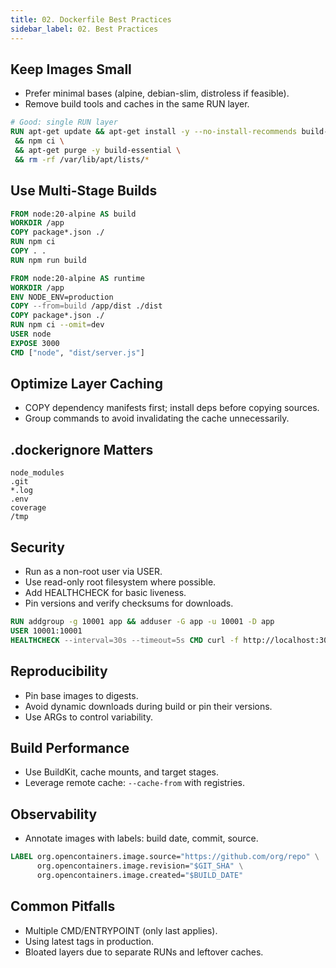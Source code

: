 ```yaml
---
title: 02. Dockerfile Best Practices
sidebar_label: 02. Best Practices
---
```


## Keep Images Small
- Prefer minimal bases (alpine, debian-slim, distroless if feasible).
- Remove build tools and caches in the same RUN layer.

```dockerfile
# Good: single RUN layer
RUN apt-get update && apt-get install -y --no-install-recommends build-essential \
 && npm ci \
 && apt-get purge -y build-essential \
 && rm -rf /var/lib/apt/lists/*
```

## Use Multi-Stage Builds
```dockerfile
FROM node:20-alpine AS build
WORKDIR /app
COPY package*.json ./
RUN npm ci
COPY . .
RUN npm run build

FROM node:20-alpine AS runtime
WORKDIR /app
ENV NODE_ENV=production
COPY --from=build /app/dist ./dist
COPY package*.json ./
RUN npm ci --omit=dev
USER node
EXPOSE 3000
CMD ["node", "dist/server.js"]
```

## Optimize Layer Caching
- COPY dependency manifests first; install deps before copying sources.
- Group commands to avoid invalidating the cache unnecessarily.

## .dockerignore Matters
```
node_modules
.git
*.log
.env
coverage
/tmp
```

## Security
- Run as a non-root user via USER.
- Use read-only root filesystem where possible.
- Add HEALTHCHECK for basic liveness.
- Pin versions and verify checksums for downloads.

```dockerfile
RUN addgroup -g 10001 app && adduser -G app -u 10001 -D app
USER 10001:10001
HEALTHCHECK --interval=30s --timeout=5s CMD curl -f http://localhost:3000/health || exit 1
```

## Reproducibility
- Pin base images to digests.
- Avoid dynamic downloads during build or pin their versions.
- Use ARGs to control variability.

## Build Performance
- Use BuildKit, cache mounts, and target stages.
- Leverage remote cache: `--cache-from` with registries.

## Observability
- Annotate images with labels: build date, commit, source.

```dockerfile
LABEL org.opencontainers.image.source="https://github.com/org/repo" \
      org.opencontainers.image.revision="$GIT_SHA" \
      org.opencontainers.image.created="$BUILD_DATE"
```

## Common Pitfalls
- Multiple CMD/ENTRYPOINT (only last applies).
- Using latest tags in production.
- Bloated layers due to separate RUNs and leftover caches.
